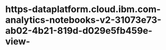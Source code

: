 # https-dataplatform.cloud.ibm.com-analytics-notebooks-v2-31073e73-ab02-4b21-819d-d029e5fb459e-view-